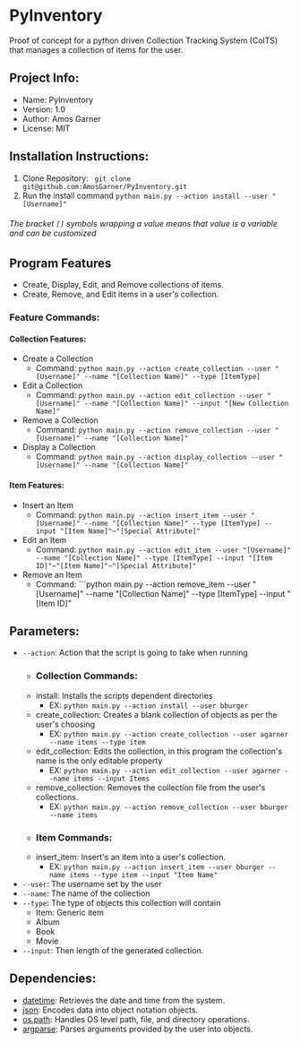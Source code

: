 # PyInventory
Proof of concept for a python driven Collection Tracking System (ColTS) that manages a collection of items for the user.

## Project Info:
* Name: PyInventory
* Version: 1.0
* Author: Amos Garner
* License: MIT

## Installation Instructions:
1.  Clone Repository:
``` git clone git@github.com:AmosGarner/PyInventory.git```
2. Run the install command
```python main.py --action install --user "[Username]"```
###### The bracket ```[]``` symbols wrapping a value means that value is a variable and can be customized

## Program Features
* Create, Display, Edit, and Remove collections of items.
* Create, Remove, and Edit items in a user's collection.

### Feature Commands:

#### Collection Features:
* Create a Collection
    * Command: ```python main.py --action create_collection --user "[Username]" --name "[Collection Name]" --type [ItemType]```
* Edit a Collection
    * Command: ```python main.py --action edit_collection --user "[Username]" --name "[Collection Name]" --input "[New Collection Name]"```
* Remove a Collection
    * Command: ```python main.py --action remove_collection --user "[Username]" --name "[Collection Name]"```
* Display a Collection
    * Command: ```python main.py --action display_collection --user "[Username]" --name "[Collection Name]"```

#### Item Features:
* Insert an Item
    * Command: ```python main.py --action insert_item --user "[Username]" --name "[Collection Name]" --type [ItemType] --input "[Item Name]"~"[Special Attribute]"```
* Edit an Item
    * Command: ```python main.py --action edit_item --user "[Username]" --name "[Collection Name]" --type [ItemType] --input "[Item ID]"~"[Item Name]"~"[Special Attribute]"```
* Remove an Item
    * Command: ```python main.py --action remove_item --user "[Username]" --name "[Collection Name]" --type [ItemType] --input "[Item ID]"

## Parameters:
* ```--action```: Action that the script is going to take when running
    * ### Collection Commands:
    * install: Installs the scripts dependent directories
        * EX:   ```python main.py --action install --user bburger```
    * create_collection: Creates a blank collection of objects as per the user's choosing
        * EX:   ```python main.py --action create_collection --user agarner --name items --type item```
    * edit_collection: Edits the collection, in this program the collection's name is the only editable property
        * EX:   ```python main.py --action edit_collection --user agarner --name items --input Items```
    * remove_collection: Removes the collection file from the user's collections.
        * EX:   ```python main.py --action remove_collection --user bburger --name items```
    * ### Item Commands:
    * insert_item: Insert's an item into a user's collection.
        * EX:   ```python main.py --action insert_item --user bburger --name items --type item --input "Item Name"```
* ```--user```: The username set by the user
* ```--name```: The name of the collection
* ```--type```: The type of objects this collection will contain
    * Item: Generic item
    * Album
    * Book
    * Movie
* ```--input```: Then length of the generated collection.

## Dependencies:
* [datetime](https://docs.python.org/2/library/datetime.html): Retrieves the date and time from the system.
* [json](https://docs.python.org/2/library/json.html): Encodes data into object notation objects.
* [os.path](https://docs.python.org/2/library/os.html): Handles OS level path, file, and directory operations.
* [argparse](https://docs.python.org/2/library/argparse.html): Parses arguments provided by the user into objects.
